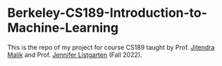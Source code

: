 # Berkeley-CS189-Introduction-to-Machine-Learning
This is the repo of my project for course CS189 taught by Prof. [Jitendra Malik](https://people.eecs.berkeley.edu/~malik/) and Prof. [Jennifer Listgarten](http://www.jennifer.listgarten.com)  (Fall 2022).
